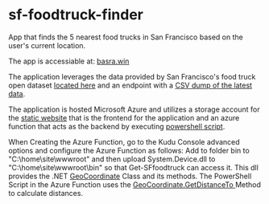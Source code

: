 # sf-foodtruck-finder
App that finds the 5 nearest food trucks in San Francisco based on the user's current location. 

The app is accessiable at: <a href="https://basra.win">basra.win</a>

The application leverages the data provided by 
San Francisco's food truck open dataset <a href="https://data.sfgov.org/Economy-and-Community/Mobile-Food-Facility-Permit/rqzj-sfat/data" rel="nofollow">located here</a> and an endpoint with a <a href="https://data.sfgov.org/api/views/rqzj-sfat/rows.csv" rel="nofollow">CSV dump of the latest data</a>.

The application is hosted Microsoft Azure and utilizes a storage account for the <a href="https://github.com/jsbasra/sf-foodtruck-finder/blob/main/index.html">static website</a> that is the frontend for the application and an azure function that acts as the backend by executing <a href="https://github.com/jsbasra/sf-foodtruck-finder/blob/main/Get-SFfoodtrucks">powershell script</a>. 

When Creating the Azure Function, go to the Kudu Console advanced options and configure the Azure Function as follows:
Add to folder bin to "C:\home\site\wwwroot\" and then upload System.Device.dll to "C:\home\site\wwwroot\bin\" so that Get-SFfoodtruck can access it. This dll provides the .NET <a href="https://docs.microsoft.com/en-us/dotnet/api/system.device.location.geocoordinate?view=netframework-4.8">GeoCoordinate</a> Class and its methods. The PowerShell Script in the Azure Function uses the <a href="https://docs.microsoft.com/en-us/dotnet/api/system.device.location.geocoordinate.getdistanceto?view=netframework-4.8">GeoCoordinate.GetDistanceTo </a> Method to calculate distances.
